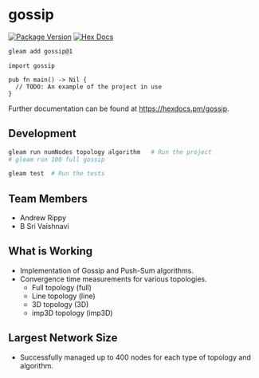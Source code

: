 # gossip

[![Package Version](https://img.shields.io/hexpm/v/gossip)](https://hex.pm/packages/gossip)
[![Hex Docs](https://img.shields.io/badge/hex-docs-ffaff3)](https://hexdocs.pm/gossip/)

```sh
gleam add gossip@1
```
```gleam
import gossip

pub fn main() -> Nil {
  // TODO: An example of the project in use
}
```

Further documentation can be found at <https://hexdocs.pm/gossip>.

## Development

```sh
gleam run numNodes topology algorithm   # Run the project
# gleam run 100 full gossip

gleam test  # Run the tests
```
## Team Members
- Andrew Rippy
- B Sri Vaishnavi

## What is Working
- Implementation of Gossip and Push-Sum algorithms.
- Convergence time measurements for various topologies.
  - Full topology (full)
  - Line topology (line)
  - 3D topology (3D)
  - imp3D topology (imp3D)

## Largest Network Size
- Successfully managed up to 400 nodes for each type of topology and algorithm.
